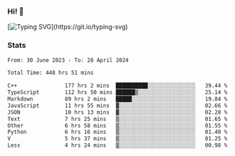 ### Hi!  👋

[![Typing SVG](https://readme-typing-svg.herokuapp.com?font=Fira+Code&pause=1000&width=435&lines=Hello!+I'm+Texiwustion.)](https://git.io/typing-svg)

### Stats

<!--START_SECTION:waka-->

```txt
From: 30 June 2023 - To: 28 April 2024

Total Time: 448 hrs 51 mins

C++               177 hrs 2 mins  ██████████░░░░░░░░░░░░░░░   39.44 %
TypeScript        112 hrs 50 mins ██████▒░░░░░░░░░░░░░░░░░░   25.14 %
Markdown          89 hrs 2 mins   █████░░░░░░░░░░░░░░░░░░░░   19.84 %
JavaScript        11 hrs 55 mins  ▓░░░░░░░░░░░░░░░░░░░░░░░░   02.66 %
JSON              10 hrs 13 mins  ▓░░░░░░░░░░░░░░░░░░░░░░░░   02.28 %
Text              7 hrs 25 mins   ▒░░░░░░░░░░░░░░░░░░░░░░░░   01.65 %
Other             6 hrs 58 mins   ▒░░░░░░░░░░░░░░░░░░░░░░░░   01.55 %
Python            6 hrs 16 mins   ▒░░░░░░░░░░░░░░░░░░░░░░░░   01.40 %
V                 5 hrs 37 mins   ▒░░░░░░░░░░░░░░░░░░░░░░░░   01.25 %
Less              4 hrs 24 mins   ▒░░░░░░░░░░░░░░░░░░░░░░░░   00.98 %
```

<!--END_SECTION:waka-->
